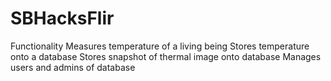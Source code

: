 # SBHacksFlir
  Functionality
    Measures temperature of a living being
    Stores temperature onto a database
    Stores snapshot of thermal image onto database
    Manages users and admins of database
  
